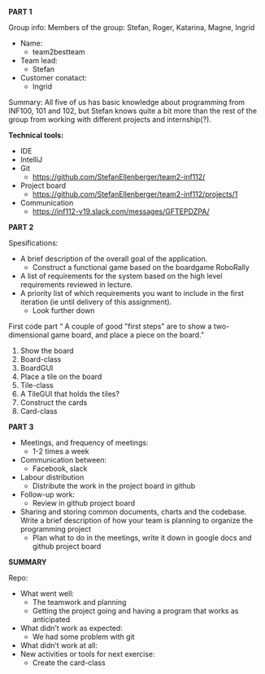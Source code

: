 
**PART 1**

Group info:
Members of the group:
Stefan, Roger, Katarina, Magne, Ingrid
* Name:
  * team2bestteam
* Team lead:
  * Stefan
* Customer conatact:
  * Ingrid
  
Summary: All five of us has basic knowledge about programming from INF100, 101 and 102, but Stefan knows quite a bit more than the rest of the group from working with different projects and internship(?). 


**Technical tools:**
* IDE
 * IntelliJ
* Git
  * https://github.com/StefanEllenberger/team2-inf112/
* Project board
  * https://github.com/StefanEllenberger/team2-inf112/projects/1
* Communication 
  * https://inf112-v19.slack.com/messages/GFTEPDZPA/

**PART 2**

Spesifications:
* A brief description of the overall goal of the application. 
  * Construct a functional game based on the boardgame RoboRally
* A list of requirements for the system based on the high level requirements reviewed in lecture. 
* A priority list of which requirements you want to include in the first iteration (ie until delivery of this assignment).
  * Look further down

First code part
“ A couple of good "first steps" are to show a two-dimensional game board, and place a piece on the board.”
1. Show the board
  1. Board-class
  1. BoardGUI 
1. Place a tile on the board
  1. Tile-class
  1. A TileGUI that holds the tiles?
1. Construct the cards
  1. Card-class

**PART 3**

* Meetings, and frequency of meetings: 
  * 1-2 times a week
* Communication between: 
  * Facebook, slack
* Labour distribution 
  * Distribute the work in the project board in github
* Follow-up work:
  * Review in github project board
* Sharing and storing common documents, charts and the codebase. Write a brief description of how your team is planning to organize the programming project
  * Plan what to do in the meetings, write it down in google docs and github project board

**SUMMARY**

Repo:
* What went well:
  * The teamwork and planning
  * Getting the project going and having a program that works as anticipated
* What didn’t work as expected:
  * We had some problem with git 
* What didn’t work at all:
* New activities or tools for next exercise:
  * Create the card-class

